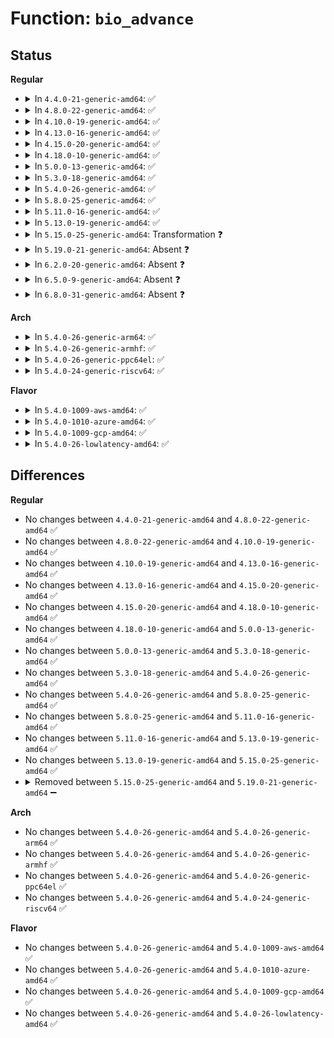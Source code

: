 # Function: <code>bio_advance</code>

## Status
<b>Regular</b>
<ul>
<li>
<details>
<summary>In <code>4.4.0-21-generic-amd64</code>: ✅</summary>

```c
void bio_advance(struct bio * bio, unsigned int bytes)
```

```json
{
  "name": "bio_advance",
  "collision_type": "Unique Global",
  "inline_type": "No",
  "funcs": [
    {
      "addr": 18446744071582713968,
      "name": "bio_advance",
      "external": true,
      "loc": "block/bio.c:894",
      "file": "block/bio.c",
      "inline": "seen, unknown",
      "caller_inline": [],
      "caller_func": [
        "block/bio.c:bio_trim",
        "block/bio.c:bio_split",
        "block/blk-core.c:blk_update_request",
        "drivers/block/loop.c:lo_rw_aio_complete",
        "drivers/md/dm.c:__split_and_process_bio"
      ]
    }
  ],
  "symbols": [
    {
      "addr": 18446744071582713968,
      "name": "bio_advance",
      "section": ".text",
      "bind": "STB_GLOBAL",
      "size": 211
    }
  ]
}
```
</details>
</li>
<li>
<details>
<summary>In <code>4.8.0-22-generic-amd64</code>: ✅</summary>

```c
void bio_advance(struct bio * bio, unsigned int bytes)
```

```json
{
  "name": "bio_advance",
  "collision_type": "Unique Global",
  "inline_type": "No",
  "funcs": [
    {
      "addr": 18446744071582990208,
      "name": "bio_advance",
      "external": true,
      "loc": "block/bio.c:896",
      "file": "block/bio.c",
      "inline": "seen, unknown",
      "caller_inline": [],
      "caller_func": [
        "block/bio.c:bio_trim",
        "block/bio.c:bio_split",
        "block/blk-core.c:blk_update_request",
        "drivers/block/loop.c:lo_rw_aio_complete",
        "drivers/md/dm.c:__split_and_process_bio"
      ]
    }
  ],
  "symbols": [
    {
      "addr": 18446744071582990208,
      "name": "bio_advance",
      "section": ".text",
      "bind": "STB_GLOBAL",
      "size": 211
    }
  ]
}
```
</details>
</li>
<li>
<details>
<summary>In <code>4.10.0-19-generic-amd64</code>: ✅</summary>

```c
void bio_advance(struct bio * bio, unsigned int bytes)
```

```json
{
  "name": "bio_advance",
  "collision_type": "Unique Global",
  "inline_type": "No",
  "funcs": [
    {
      "addr": 18446744071583095072,
      "name": "bio_advance",
      "external": true,
      "loc": "block/bio.c:950",
      "file": "block/bio.c",
      "inline": "seen, unknown",
      "caller_inline": [],
      "caller_func": [
        "block/bio.c:bio_trim",
        "block/bio.c:bio_split",
        "block/blk-core.c:blk_update_request",
        "drivers/block/loop.c:lo_rw_aio_complete",
        "drivers/md/dm.c:__split_and_process_bio"
      ]
    }
  ],
  "symbols": [
    {
      "addr": 18446744071583095072,
      "name": "bio_advance",
      "section": ".text",
      "bind": "STB_GLOBAL",
      "size": 225
    }
  ]
}
```
</details>
</li>
<li>
<details>
<summary>In <code>4.13.0-16-generic-amd64</code>: ✅</summary>

```c
void bio_advance(struct bio * bio, unsigned int bytes)
```

```json
{
  "name": "bio_advance",
  "collision_type": "Unique Global",
  "inline_type": "No",
  "funcs": [
    {
      "addr": 18446744071583155264,
      "name": "bio_advance",
      "external": true,
      "loc": "block/bio.c:966",
      "file": "block/bio.c",
      "inline": "seen, unknown",
      "caller_inline": [],
      "caller_func": [
        "block/bio.c:bio_split",
        "block/blk-core.c:blk_update_request",
        "drivers/block/loop.c:lo_complete_rq",
        "drivers/md/dm.c:__split_and_process_non_flush",
        "drivers/md/dm.c:dm_remap_zone_report"
      ]
    }
  ],
  "symbols": [
    {
      "addr": 18446744071583155264,
      "name": "bio_advance",
      "section": ".text",
      "bind": "STB_GLOBAL",
      "size": 236
    }
  ]
}
```
</details>
</li>
<li>
<details>
<summary>In <code>4.15.0-20-generic-amd64</code>: ✅</summary>

```c
void bio_advance(struct bio * bio, unsigned int bytes)
```

```json
{
  "name": "bio_advance",
  "collision_type": "Unique Global",
  "inline_type": "No",
  "funcs": [
    {
      "addr": 18446744071583330304,
      "name": "bio_advance",
      "external": true,
      "loc": "block/bio.c:964",
      "file": "block/bio.c",
      "inline": "seen, unknown",
      "caller_inline": [],
      "caller_func": [
        "block/bio.c:bio_split",
        "block/blk-core.c:blk_update_request",
        "drivers/block/loop.c:lo_complete_rq",
        "drivers/md/dm.c:__split_and_process_non_flush",
        "drivers/md/dm.c:dm_remap_zone_report"
      ]
    }
  ],
  "symbols": [
    {
      "addr": 18446744071583330304,
      "name": "bio_advance",
      "section": ".text",
      "bind": "STB_GLOBAL",
      "size": 236
    }
  ]
}
```
</details>
</li>
<li>
<details>
<summary>In <code>4.18.0-10-generic-amd64</code>: ✅</summary>

```c
void bio_advance(struct bio * bio, unsigned int bytes)
```

```json
{
  "name": "bio_advance",
  "collision_type": "Unique Global",
  "inline_type": "No",
  "funcs": [
    {
      "addr": 18446744071583538192,
      "name": "bio_advance",
      "external": true,
      "loc": "block/bio.c:1022",
      "file": "block/bio.c",
      "inline": "seen, unknown",
      "caller_inline": [],
      "caller_func": [
        "block/bio.c:bio_split",
        "block/blk-core.c:blk_update_request",
        "drivers/md/dm.c:__split_and_process_non_flush",
        "drivers/md/dm.c:dm_remap_zone_report"
      ]
    }
  ],
  "symbols": [
    {
      "addr": 18446744071583538192,
      "name": "bio_advance",
      "section": ".text",
      "bind": "STB_GLOBAL",
      "size": 237
    }
  ]
}
```
</details>
</li>
<li>
<details>
<summary>In <code>5.0.0-13-generic-amd64</code>: ✅</summary>

```c
void bio_advance(struct bio * bio, unsigned int bytes)
```

```json
{
  "name": "bio_advance",
  "collision_type": "Unique Global",
  "inline_type": "No",
  "funcs": [
    {
      "addr": 18446744071583658880,
      "name": "bio_advance",
      "external": true,
      "loc": "block/bio.c:946",
      "file": "block/bio.c",
      "inline": "seen, unknown",
      "caller_inline": [],
      "caller_func": [
        "block/bio.c:bio_split",
        "block/blk-core.c:blk_update_request",
        "drivers/md/dm.c:__split_and_process_non_flush"
      ]
    }
  ],
  "symbols": [
    {
      "addr": 18446744071583658880,
      "name": "bio_advance",
      "section": ".text",
      "bind": "STB_GLOBAL",
      "size": 222
    }
  ]
}
```
</details>
</li>
<li>
<details>
<summary>In <code>5.3.0-18-generic-amd64</code>: ✅</summary>

```c
void bio_advance(struct bio * bio, unsigned int bytes)
```

```json
{
  "name": "bio_advance",
  "collision_type": "Unique Global",
  "inline_type": "No",
  "funcs": [
    {
      "addr": 18446744071583845584,
      "name": "bio_advance",
      "external": true,
      "loc": "block/bio.c:1005",
      "file": "block/bio.c",
      "inline": "seen, unknown",
      "caller_inline": [],
      "caller_func": [
        "block/bio.c:bio_split",
        "block/blk-core.c:blk_update_request",
        "drivers/md/dm.c:__split_and_process_non_flush"
      ]
    }
  ],
  "symbols": [
    {
      "addr": 18446744071583845584,
      "name": "bio_advance",
      "section": ".text",
      "bind": "STB_GLOBAL",
      "size": 222
    }
  ]
}
```
</details>
</li>
<li>
<details>
<summary>In <code>5.4.0-26-generic-amd64</code>: ✅</summary>

```c
void bio_advance(struct bio * bio, unsigned int bytes)
```

```json
{
  "name": "bio_advance",
  "collision_type": "Unique Global",
  "inline_type": "No",
  "funcs": [
    {
      "addr": 18446744071583947632,
      "name": "bio_advance",
      "external": true,
      "loc": "block/bio.c:1044",
      "file": "block/bio.c",
      "inline": "seen, unknown",
      "caller_inline": [],
      "caller_func": [
        "block/bio.c:bio_split",
        "block/blk-core.c:blk_update_request",
        "drivers/md/dm.c:__split_and_process_non_flush"
      ]
    }
  ],
  "symbols": [
    {
      "addr": 18446744071583947632,
      "name": "bio_advance",
      "section": ".text",
      "bind": "STB_GLOBAL",
      "size": 222
    }
  ]
}
```
</details>
</li>
<li>
<details>
<summary>In <code>5.8.0-25-generic-amd64</code>: ✅</summary>

```c
void bio_advance(struct bio * bio, unsigned int bytes)
```

```json
{
  "name": "bio_advance",
  "collision_type": "Unique Global",
  "inline_type": "No",
  "funcs": [
    {
      "addr": 18446744071584340608,
      "name": "bio_advance",
      "external": true,
      "loc": "block/bio.c:1177",
      "file": "block/bio.c",
      "inline": "seen, unknown",
      "caller_inline": [],
      "caller_func": [
        "block/bio.c:bio_split",
        "block/blk-core.c:blk_update_request",
        "block/blk-core.c:blk_update_request",
        "drivers/md/dm.c:clone_bio"
      ]
    }
  ],
  "symbols": [
    {
      "addr": 18446744071584340608,
      "name": "bio_advance",
      "section": ".text",
      "bind": "STB_GLOBAL",
      "size": 218
    }
  ]
}
```
</details>
</li>
<li>
<details>
<summary>In <code>5.11.0-16-generic-amd64</code>: ✅</summary>

```c
void bio_advance(struct bio * bio, unsigned int bytes)
```

```json
{
  "name": "bio_advance",
  "collision_type": "Unique Global",
  "inline_type": "No",
  "funcs": [
    {
      "addr": 18446744071584458240,
      "name": "bio_advance",
      "external": true,
      "loc": "block/bio.c:1180",
      "file": "block/bio.c",
      "inline": "seen, unknown",
      "caller_inline": [],
      "caller_func": [
        "block/bio.c:bio_split",
        "block/blk-core.c:blk_update_request",
        "block/blk-core.c:blk_update_request",
        "drivers/md/dm.c:clone_bio"
      ]
    }
  ],
  "symbols": [
    {
      "addr": 18446744071584458240,
      "name": "bio_advance",
      "section": ".text",
      "bind": "STB_GLOBAL",
      "size": 218
    }
  ]
}
```
</details>
</li>
<li>
<details>
<summary>In <code>5.13.0-19-generic-amd64</code>: ✅</summary>

```c
void bio_advance(struct bio * bio, unsigned int bytes)
```

```json
{
  "name": "bio_advance",
  "collision_type": "Unique Global",
  "inline_type": "No",
  "funcs": [
    {
      "addr": 18446744071584493008,
      "name": "bio_advance",
      "external": true,
      "loc": "block/bio.c:1181",
      "file": "block/bio.c",
      "inline": "seen, unknown",
      "caller_inline": [],
      "caller_func": [
        "block/bio.c:bio_split",
        "block/blk-core.c:blk_update_request",
        "block/blk-core.c:blk_update_request",
        "drivers/md/dm.c:__split_and_process_non_flush"
      ]
    }
  ],
  "symbols": [
    {
      "addr": 18446744071584493008,
      "name": "bio_advance",
      "section": ".text",
      "bind": "STB_GLOBAL",
      "size": 218
    }
  ]
}
```
</details>
</li>
<li>
<details>
<summary>In <code>5.15.0-25-generic-amd64</code>: Transformation ❓</summary>

```c
void bio_advance(struct bio * bio, unsigned int bytes)
```

```json
{
  "name": "bio_advance",
  "collision_type": "Unique Global",
  "inline_type": "No",
  "funcs": [
    {
      "addr": 0,
      "name": "bio_advance",
      "external": true,
      "loc": "block/bio.c:1275",
      "file": "block/bio.c",
      "inline": "seen, unknown",
      "caller_inline": [],
      "caller_func": [
        "block/bio.c:bio_trim",
        "block/bio.c:bio_split",
        "block/blk-core.c:blk_update_request",
        "block/blk-core.c:blk_update_request",
        "drivers/md/dm.c:__split_and_process_non_flush"
      ]
    }
  ],
  "symbols": [
    {
      "addr": 18446744071592312575,
      "name": "bio_advance.cold",
      "section": ".text",
      "bind": "STB_LOCAL",
      "size": 20
    },
    {
      "addr": 18446744071584901696,
      "name": "bio_advance",
      "section": ".text",
      "bind": "STB_GLOBAL",
      "size": 230
    }
  ]
}
```
</details>
</li>
<li>
<details>
<summary>In <code>5.19.0-21-generic-amd64</code>: Absent ❓</summary>

```json
{
  "name": "bio_advance",
  "collision_type": "Static Duplication",
  "inline_type": "Full",
  "funcs": [
    {
      "addr": 18446744071585602194,
      "name": "bio_advance",
      "external": false,
      "loc": "include/linux/bio.h:134",
      "file": "block/bio.c",
      "inline": "declared, inlined",
      "caller_inline": [
        "block/bio.c:bio_trim",
        "block/bio.c:bio_split"
      ],
      "caller_func": []
    },
    {
      "addr": 18446744071585689129,
      "name": "bio_advance",
      "external": false,
      "loc": "include/linux/bio.h:134",
      "file": "block/blk-mq.c",
      "inline": "declared, inlined",
      "caller_inline": [
        "block/blk-mq.c:blk_update_request"
      ],
      "caller_func": []
    }
  ],
  "symbols": []
}
```
</details>
</li>
<li>
<details>
<summary>In <code>6.2.0-20-generic-amd64</code>: Absent ❓</summary>

```json
{
  "name": "bio_advance",
  "collision_type": "Static Duplication",
  "inline_type": "Full",
  "funcs": [
    {
      "addr": 18446744071586370354,
      "name": "bio_advance",
      "external": false,
      "loc": "include/linux/bio.h:134",
      "file": "block/bio.c",
      "inline": "declared, inlined",
      "caller_inline": [
        "block/bio.c:bio_trim",
        "block/bio.c:bio_split"
      ],
      "caller_func": []
    },
    {
      "addr": 18446744071586466569,
      "name": "bio_advance",
      "external": false,
      "loc": "include/linux/bio.h:134",
      "file": "block/blk-mq.c",
      "inline": "declared, inlined",
      "caller_inline": [
        "block/blk-mq.c:blk_update_request"
      ],
      "caller_func": []
    }
  ],
  "symbols": []
}
```
</details>
</li>
<li>
<details>
<summary>In <code>6.5.0-9-generic-amd64</code>: Absent ❓</summary>

```json
{
  "name": "bio_advance",
  "collision_type": "Static Duplication",
  "inline_type": "Full",
  "funcs": [
    {
      "addr": 18446744071586617058,
      "name": "bio_advance",
      "external": false,
      "loc": "include/linux/bio.h:136",
      "file": "block/bio.c",
      "inline": "declared, inlined",
      "caller_inline": [
        "block/bio.c:bio_trim",
        "block/bio.c:bio_split"
      ],
      "caller_func": []
    },
    {
      "addr": 18446744071586711929,
      "name": "bio_advance",
      "external": false,
      "loc": "include/linux/bio.h:136",
      "file": "block/blk-mq.c",
      "inline": "declared, inlined",
      "caller_inline": [
        "block/blk-mq.c:blk_update_request"
      ],
      "caller_func": []
    }
  ],
  "symbols": []
}
```
</details>
</li>
<li>
<details>
<summary>In <code>6.8.0-31-generic-amd64</code>: Absent ❓</summary>

```json
{
  "name": "bio_advance",
  "collision_type": "Static Duplication",
  "inline_type": "Full",
  "funcs": [
    {
      "addr": 18446744071586887522,
      "name": "bio_advance",
      "external": false,
      "loc": "include/linux/bio.h:136",
      "file": "block/bio.c",
      "inline": "declared, inlined",
      "caller_inline": [
        "block/bio.c:bio_trim",
        "block/bio.c:bio_split"
      ],
      "caller_func": []
    },
    {
      "addr": 18446744071586983737,
      "name": "bio_advance",
      "external": false,
      "loc": "include/linux/bio.h:136",
      "file": "block/blk-mq.c",
      "inline": "declared, inlined",
      "caller_inline": [
        "block/blk-mq.c:blk_update_request"
      ],
      "caller_func": []
    }
  ],
  "symbols": []
}
```
</details>
</li>
</ul>
<b>Arch</b>
<ul>
<li>
<details>
<summary>In <code>5.4.0-26-generic-arm64</code>: ✅</summary>

```c
void bio_advance(struct bio * bio, unsigned int bytes)
```

```json
{
  "name": "bio_advance",
  "collision_type": "Unique Global",
  "inline_type": "No",
  "funcs": [
    {
      "addr": 18446603336495767624,
      "name": "bio_advance",
      "external": true,
      "loc": "block/bio.c:1044",
      "file": "block/bio.c",
      "inline": "seen, unknown",
      "caller_inline": [],
      "caller_func": [
        "block/bio.c:bio_split",
        "block/blk-core.c:blk_update_request",
        "drivers/md/dm.c:__split_and_process_non_flush"
      ]
    }
  ],
  "symbols": [
    {
      "addr": 18446603336495767624,
      "name": "bio_advance",
      "section": ".text",
      "bind": "STB_GLOBAL",
      "size": 304
    }
  ]
}
```
</details>
</li>
<li>
<details>
<summary>In <code>5.4.0-26-generic-armhf</code>: ✅</summary>

```c
void bio_advance(struct bio * bio, unsigned int bytes)
```

```json
{
  "name": "bio_advance",
  "collision_type": "Unique Global",
  "inline_type": "No",
  "funcs": [
    {
      "addr": 3229120544,
      "name": "bio_advance",
      "external": true,
      "loc": "block/bio.c:1044",
      "file": "block/bio.c",
      "inline": "seen, unknown",
      "caller_inline": [],
      "caller_func": [
        "block/bio.c:bio_split",
        "block/blk-core.c:blk_update_request",
        "drivers/md/dm.c:__split_and_process_non_flush"
      ]
    }
  ],
  "symbols": [
    {
      "addr": 3229120544,
      "name": "bio_advance",
      "section": ".text",
      "bind": "STB_GLOBAL",
      "size": 320
    }
  ]
}
```
</details>
</li>
<li>
<details>
<summary>In <code>5.4.0-26-generic-ppc64el</code>: ✅</summary>

```c
void bio_advance(struct bio * bio, unsigned int bytes)
```

```json
{
  "name": "bio_advance",
  "collision_type": "Unique Global",
  "inline_type": "No",
  "funcs": [
    {
      "addr": 13835058055289939856,
      "name": "bio_advance",
      "external": true,
      "loc": "block/bio.c:1044",
      "file": "block/bio.c",
      "inline": "seen, unknown",
      "caller_inline": [],
      "caller_func": [
        "block/bio.c:bio_split",
        "block/blk-core.c:blk_update_request",
        "drivers/md/dm.c:__split_and_process_non_flush"
      ]
    }
  ],
  "symbols": [
    {
      "addr": 13835058055289939856,
      "name": "bio_advance",
      "section": ".text",
      "bind": "STB_GLOBAL",
      "size": 448
    }
  ]
}
```
</details>
</li>
<li>
<details>
<summary>In <code>5.4.0-24-generic-riscv64</code>: ✅</summary>

```c
void bio_advance(struct bio * bio, unsigned int bytes)
```

```json
{
  "name": "bio_advance",
  "collision_type": "Unique Global",
  "inline_type": "No",
  "funcs": [
    {
      "addr": 18446743936274914182,
      "name": "bio_advance",
      "external": true,
      "loc": "block/bio.c:1044",
      "file": "block/bio.c",
      "inline": "seen, unknown",
      "caller_inline": [],
      "caller_func": [
        "block/bio.c:bio_split",
        "block/blk-core.c:blk_update_request",
        "drivers/md/dm.c:__split_and_process_non_flush"
      ]
    }
  ],
  "symbols": [
    {
      "addr": 18446743936274914182,
      "name": "bio_advance",
      "section": ".text",
      "bind": "STB_GLOBAL",
      "size": 254
    }
  ]
}
```
</details>
</li>
</ul>
<b>Flavor</b>
<ul>
<li>
<details>
<summary>In <code>5.4.0-1009-aws-amd64</code>: ✅</summary>

```c
void bio_advance(struct bio * bio, unsigned int bytes)
```

```json
{
  "name": "bio_advance",
  "collision_type": "Unique Global",
  "inline_type": "No",
  "funcs": [
    {
      "addr": 18446744071583916368,
      "name": "bio_advance",
      "external": true,
      "loc": "block/bio.c:1044",
      "file": "block/bio.c",
      "inline": "seen, unknown",
      "caller_inline": [],
      "caller_func": [
        "block/bio.c:bio_split",
        "block/blk-core.c:blk_update_request",
        "drivers/md/dm.c:__split_and_process_non_flush"
      ]
    }
  ],
  "symbols": [
    {
      "addr": 18446744071583916368,
      "name": "bio_advance",
      "section": ".text",
      "bind": "STB_GLOBAL",
      "size": 222
    }
  ]
}
```
</details>
</li>
<li>
<details>
<summary>In <code>5.4.0-1010-azure-amd64</code>: ✅</summary>

```c
void bio_advance(struct bio * bio, unsigned int bytes)
```

```json
{
  "name": "bio_advance",
  "collision_type": "Unique Global",
  "inline_type": "No",
  "funcs": [
    {
      "addr": 18446744071583853424,
      "name": "bio_advance",
      "external": true,
      "loc": "block/bio.c:1044",
      "file": "block/bio.c",
      "inline": "seen, unknown",
      "caller_inline": [],
      "caller_func": [
        "block/bio.c:bio_split",
        "block/blk-core.c:blk_update_request",
        "drivers/md/dm.c:__split_and_process_non_flush"
      ]
    }
  ],
  "symbols": [
    {
      "addr": 18446744071583853424,
      "name": "bio_advance",
      "section": ".text",
      "bind": "STB_GLOBAL",
      "size": 222
    }
  ]
}
```
</details>
</li>
<li>
<details>
<summary>In <code>5.4.0-1009-gcp-amd64</code>: ✅</summary>

```c
void bio_advance(struct bio * bio, unsigned int bytes)
```

```json
{
  "name": "bio_advance",
  "collision_type": "Unique Global",
  "inline_type": "No",
  "funcs": [
    {
      "addr": 18446744071583900128,
      "name": "bio_advance",
      "external": true,
      "loc": "block/bio.c:1044",
      "file": "block/bio.c",
      "inline": "seen, unknown",
      "caller_inline": [],
      "caller_func": [
        "block/bio.c:bio_split",
        "block/blk-core.c:blk_update_request",
        "drivers/md/dm.c:__split_and_process_non_flush"
      ]
    }
  ],
  "symbols": [
    {
      "addr": 18446744071583900128,
      "name": "bio_advance",
      "section": ".text",
      "bind": "STB_GLOBAL",
      "size": 222
    }
  ]
}
```
</details>
</li>
<li>
<details>
<summary>In <code>5.4.0-26-lowlatency-amd64</code>: ✅</summary>

```c
void bio_advance(struct bio * bio, unsigned int bytes)
```

```json
{
  "name": "bio_advance",
  "collision_type": "Unique Global",
  "inline_type": "No",
  "funcs": [
    {
      "addr": 18446744071584001168,
      "name": "bio_advance",
      "external": true,
      "loc": "block/bio.c:1044",
      "file": "block/bio.c",
      "inline": "seen, unknown",
      "caller_inline": [],
      "caller_func": [
        "block/bio.c:bio_split",
        "block/blk-core.c:blk_update_request",
        "drivers/md/dm.c:__split_and_process_non_flush"
      ]
    }
  ],
  "symbols": [
    {
      "addr": 18446744071584001168,
      "name": "bio_advance",
      "section": ".text",
      "bind": "STB_GLOBAL",
      "size": 222
    }
  ]
}
```
</details>
</li>
</ul>

## Differences
<b>Regular</b>
<ul>
<li>
No changes between <code>4.4.0-21-generic-amd64</code> and <code>4.8.0-22-generic-amd64</code> ✅
</li>
<li>
No changes between <code>4.8.0-22-generic-amd64</code> and <code>4.10.0-19-generic-amd64</code> ✅
</li>
<li>
No changes between <code>4.10.0-19-generic-amd64</code> and <code>4.13.0-16-generic-amd64</code> ✅
</li>
<li>
No changes between <code>4.13.0-16-generic-amd64</code> and <code>4.15.0-20-generic-amd64</code> ✅
</li>
<li>
No changes between <code>4.15.0-20-generic-amd64</code> and <code>4.18.0-10-generic-amd64</code> ✅
</li>
<li>
No changes between <code>4.18.0-10-generic-amd64</code> and <code>5.0.0-13-generic-amd64</code> ✅
</li>
<li>
No changes between <code>5.0.0-13-generic-amd64</code> and <code>5.3.0-18-generic-amd64</code> ✅
</li>
<li>
No changes between <code>5.3.0-18-generic-amd64</code> and <code>5.4.0-26-generic-amd64</code> ✅
</li>
<li>
No changes between <code>5.4.0-26-generic-amd64</code> and <code>5.8.0-25-generic-amd64</code> ✅
</li>
<li>
No changes between <code>5.8.0-25-generic-amd64</code> and <code>5.11.0-16-generic-amd64</code> ✅
</li>
<li>
No changes between <code>5.11.0-16-generic-amd64</code> and <code>5.13.0-19-generic-amd64</code> ✅
</li>
<li>
No changes between <code>5.13.0-19-generic-amd64</code> and <code>5.15.0-25-generic-amd64</code> ✅
</li>
<li>
<details>
<summary>Removed between <code>5.15.0-25-generic-amd64</code> and <code>5.19.0-21-generic-amd64</code> ➖</summary>

```c
void bio_advance(struct bio * bio, unsigned int bytes)
```
</details>
</li>
</ul>
<b>Arch</b>
<ul>
<li>
No changes between <code>5.4.0-26-generic-amd64</code> and <code>5.4.0-26-generic-arm64</code> ✅
</li>
<li>
No changes between <code>5.4.0-26-generic-amd64</code> and <code>5.4.0-26-generic-armhf</code> ✅
</li>
<li>
No changes between <code>5.4.0-26-generic-amd64</code> and <code>5.4.0-26-generic-ppc64el</code> ✅
</li>
<li>
No changes between <code>5.4.0-26-generic-amd64</code> and <code>5.4.0-24-generic-riscv64</code> ✅
</li>
</ul>
<b>Flavor</b>
<ul>
<li>
No changes between <code>5.4.0-26-generic-amd64</code> and <code>5.4.0-1009-aws-amd64</code> ✅
</li>
<li>
No changes between <code>5.4.0-26-generic-amd64</code> and <code>5.4.0-1010-azure-amd64</code> ✅
</li>
<li>
No changes between <code>5.4.0-26-generic-amd64</code> and <code>5.4.0-1009-gcp-amd64</code> ✅
</li>
<li>
No changes between <code>5.4.0-26-generic-amd64</code> and <code>5.4.0-26-lowlatency-amd64</code> ✅
</li>
</ul>

